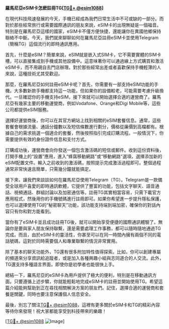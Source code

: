 **羅馬尼亞eSIM卡怎麽註冊TG[[TG💪+ @esim1088](https://t.me/s/esim1088)]**

在現代科技飛速發展的今天，手機已經成為我們日常生活中不可或缺的一部分。而對於那些經常旅行或需要國際通訊的朋友來說，eSIM卡的出現無疑是一個福音。特別是在羅馬尼亞這樣的國家，eSIM卡不僅方便快捷，還能讓你在異國他鄉保持聯絡不中斷。今天，我們就來聊聊如何在羅馬尼亞註冊eSIM卡並使用Telegram（簡稱TG）這個流行的即時通訊應用。

首先，什麼是eSIM？簡單來說，eSIM就是嵌入式SIM卡，它不需要實體的SIM卡槽，可以直接集成到手機或其他設備中。這意味著你可以通過線上方式購買和激活eSIM卡，而不用親自去門店辦理。對於那些經常出差或者喜歡保持手機輕薄的人來說，這種技術尤其受歡迎。

那麼，在羅馬尼亞如何註冊eSIM卡呢？首先，你需要有一部支持eSIM功能的手機。大多數新款手機都支持這一功能，但如果你的設備較老，可能需要考慮升級換代。一旦確認你的手機支持eSIM，接下來就可以開始選擇合適的運營商了。羅馬尼亞有幾家主要的移動運營商，例如Vodafone、Orange和Digi Mobile等，這些公司都提供eSIM服務。

選擇好運營商後，你可以在其官方網站上找到相關的eSIM套餐信息。通常，這些套餐會根據流量、通話分鐘數以及短信條數進行劃分，價格從廉價到高檔都有。根據自己的需求挑選一個適合的套餐，然後按照指引完成訂購流程。一般情況下，你需要提供有效的身份證件信息和支付方式。

訂購成功後，運營商會向你發送一個包含激活碼的短信或郵件。收到這份資料後，打開手機上的“設置”應用，進入“蜂窩移動網路”或“移動網路”選項，選擇添加新的eSIM配置文件。輸入之前收到的激活碼，按照提示完成激活過程即可。整個過程通常非常快速且簡單，只需幾分鐘就能搞定。

接下來，讓我們來談談如何在羅馬尼亞使用Telegram（TG）。Telegram是一款備受全球用戶喜愛的即時通訊軟體，它提供了豐富的功能，包括文字聊天、語音通話、視頻通話、群組討論以及加密通信等。註冊TG其實相當容易，只需下載官方應用程式，然後用你的手機號碼進行註冊即可。如果你希望進一步提升隱私保護，也可以選擇使用TG的“秘密聊天”功能，該功能支持端到端加密，確保你的對話內容只有你和對方能看到。

當你有了eSIM卡並且成功註冊TG後，就可以開始享受便捷的國際通訊體驗了。無論你是要與家人朋友保持聯繫，還是需要處理工作事務，都可以隨時隨地通過TG完成。而且，由於eSIM卡的靈活性，你甚至可以在同一時間內擁有兩個不同的電話號碼，這對於同時需要個人和專業聯繫的情況非常實用。

除了基本的聊天功能外，TG還有很多附加特性值得探索。比如，你可以創建專屬的頻道來分享資訊給追蹤者，或是加入各種興趣小組與志同道合的人交流。此外，TG還支持多種語言界面，即使你是初學者也能很快上手。

總結一下，羅馬尼亞的eSIM卡為用戶提供了極大的便利，特別是在移動通訊方面。只要遵循上述步驟，你就能輕鬆地完成eSIM卡的註冊並開始使用TG。希望這篇介紹能夠幫助到正在尋找相關解決方案的朋友們。記住，選擇合適的運營商和套餐是關鍵，同時也要注意保護個人信息安全。

最後，別忘了關注[TG💪+ @esim1088](https://t.me/s/esim1088)，這裡有更多關於eSIM卡和TG的精彩內容等待你來發現！祝大家都能享受到科技帶來的樂趣！

[[TG💪+ @esim1088](https://t.me/s/esim1088) ![Image](https://i.postimg.cc/4NQfJmqS/Snipaste-2025-05-13-00-14-12.png)]